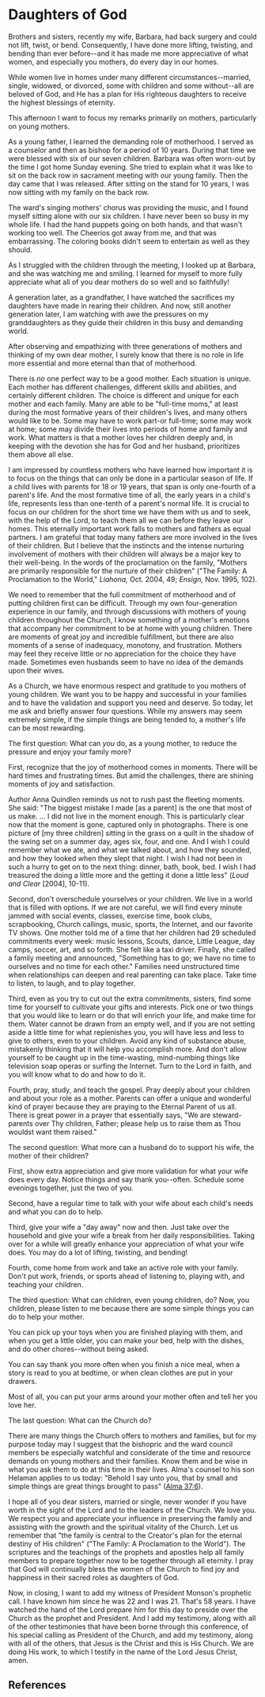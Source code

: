 # Daughters of God

Brothers and sisters, recently my wife, Barbara, had back surgery and could
not lift, twist, or bend. Consequently, I have done more lifting, twisting,
and bending than ever before--and it has made me more appreciative of what
women, and especially you mothers, do every day in our homes.

While women live in homes under many different circumstances--married, single,
widowed, or divorced, some with children and some without--all are beloved of
God, and He has a plan for His righteous daughters to receive the highest
blessings of eternity.

This afternoon I want to focus my remarks primarily on mothers, particularly
on young mothers.

As a young father, I learned the demanding role of motherhood. I served as a
counselor and then as bishop for a period of 10 years. During that time we
were blessed with six of our seven children. Barbara was often worn-out by the
time I got home Sunday evening. She tried to explain what it was like to sit
on the back row in sacrament meeting with our young family. Then the day came
that I was released. After sitting on the stand for 10 years, I was now
sitting with my family on the back row.

The ward's singing mothers' chorus was providing the music, and I found myself
sitting alone with our six children. I have never been so busy in my whole
life. I had the hand puppets going on both hands, and that wasn't working too
well. The Cheerios got away from me, and that was embarrassing. The coloring
books didn't seem to entertain as well as they should.

As I struggled with the children through the meeting, I looked up at Barbara,
and she was watching me and smiling. I learned for myself to more fully
appreciate what all of you dear mothers do so well and so faithfully!

A generation later, as a grandfather, I have watched the sacrifices my
daughters have made in rearing their children. And now, still another
generation later, I am watching with awe the pressures on my granddaughters as
they guide their children in this busy and demanding world.

After observing and empathizing with three generations of mothers and thinking
of my own dear mother, I surely know that there is no role in life more
essential and more eternal than that of motherhood.

There is _no_ one perfect way to be a good mother. Each situation is unique.
Each mother has different challenges, different skills and abilities, and
certainly different children. The choice is different and unique for each
mother and each family. Many are able to be "full-time moms," at least during
the most formative years of their children's lives, and many others would like
to be. Some may have to work part-or full-time; some may work at home; some
may divide their lives into periods of home and family and work. What matters
is that a mother loves her children deeply and, in keeping with the devotion
she has for God and her husband, prioritizes them above all else.

I am impressed by countless mothers who have learned how important it is to
focus on the things that can only be done in a particular season of life. If a
child lives with parents for 18 or 19 years, that span is only one-fourth of a
parent's life. And the most formative time of all, the early years in a
child's life, represents less than one-tenth of a parent's normal life. It is
crucial to focus on our children for the short time we have them with us and
to seek, with the help of the Lord, to teach them all we can before they leave
our homes. This eternally important work falls to mothers and fathers as equal
partners. I am grateful that today many fathers are more involved in the lives
of their children. But I believe that the instincts and the intense nurturing
involvement of mothers with their children will always be a major key to their
well-being. In the words of the proclamation on the family, "Mothers are
primarily responsible for the nurture of their children" ("The Family: A
Proclamation to the World," _Liahona,_ Oct. 2004, 49; _Ensign,_ Nov. 1995,
102).

We need to remember that the full commitment of motherhood and of putting
children first can be difficult. Through my own four-generation experience in
our family, and through discussions with mothers of young children throughout
the Church, I know something of a mother's emotions that accompany her
commitment to be at home with young children. There are moments of great joy
and incredible fulfillment, but there are also moments of a sense of
inadequacy, monotony, and frustration. Mothers may feel they receive little or
no appreciation for the choice they have made. Sometimes even husbands seem to
have no idea of the demands upon their wives.

As a Church, we have enormous respect and gratitude to you mothers of young
children. We want you to be happy and successful in your families and to have
the validation and support you need and deserve. So today, let me ask and
briefly answer four questions. While my answers may seem extremely simple, if
the simple things are being tended to, a mother's life can be most rewarding.

The first question: What can _you_ do, as a young mother, to reduce the
pressure and enjoy your family more?

First, recognize that the joy of motherhood comes in moments. There will be
hard times and frustrating times. But amid the challenges, there are shining
moments of joy and satisfaction.

Author Anna Quindlen reminds us not to rush past the fleeting moments. She
said: "The biggest mistake I made [as a parent] is the one that most of us
make. ... I did not live in the moment enough. This is particularly clear now
that the moment is gone, captured only in photographs. There is one picture of
[my three children] sitting in the grass on a quilt in the shadow of the swing
set on a summer day, ages six, four, and one. And I wish I could remember what
we ate, and what we talked about, and how they sounded, and how they looked
when they slept that night. I wish I had not been in such a hurry to get on to
the next thing: dinner, bath, book, bed. I wish I had treasured the doing a
little more and the getting it done a little less" (_Loud and Clear_ [2004],
10-11).

Second, don't overschedule yourselves or your children. We live in a world
that is filled with options. If we are not careful, we will find every minute
jammed with social events, classes, exercise time, book clubs, scrapbooking,
Church callings, music, sports, the Internet, and our favorite TV shows. One
mother told me of a time that her children had 29 scheduled commitments every
week: music lessons, Scouts, dance, Little League, day camps, soccer, art, and
so forth. She felt like a taxi driver. Finally, she called a family meeting
and announced, "Something has to go; we have no time to ourselves and no time
for each other." Families need unstructured time when relationships can deepen
and real parenting can take place. Take time to listen, to laugh, and to play
together.

Third, even as you try to cut out the extra commitments, sisters, find some
time for yourself to cultivate your gifts and interests. Pick one or two
things that you would like to learn or do that will enrich your life, and make
time for them. Water cannot be drawn from an empty well, and if you are not
setting aside a little time for what replenishes you, you will have less and
less to give to others, even to your children. Avoid any kind of substance
abuse, mistakenly thinking that it will help you accomplish more. And don't
allow yourself to be caught up in the time-wasting, mind-numbing things like
television soap operas or surfing the Internet. Turn to the Lord in faith, and
you will know what to do and how to do it.

Fourth, pray, study, and teach the gospel. Pray deeply about your children and
about your role as a mother. Parents can offer a unique and wonderful kind of
prayer because they are praying to the Eternal Parent of us all. There is
great power in a prayer that essentially says, "We are steward-parents over
Thy children, Father; please help us to raise them as Thou wouldst want them
raised."

The second question: What more can a husband do to support his wife, the
mother of their children?

First, show extra appreciation and give more validation for what your wife
does every day. Notice things and say thank you--often. Schedule some evenings
together, just the two of you.

Second, have a regular time to talk with your wife about each child's needs
and what you can do to help.

Third, give your wife a "day away" now and then. Just take over the household
and give your wife a break from her daily responsibilities. Taking over for a
while will greatly enhance your appreciation of what your wife does. You may
do a lot of lifting, twisting, and bending!

Fourth, come home from work and take an active role with your family. Don't
put work, friends, or sports ahead of listening to, playing with, and teaching
your children.

The third question: What can children, even young children, do? Now, you
children, please listen to me because there are some simple things you can do
to help your mother.

You can pick up your toys when you are finished playing with them, and when
you get a little older, you can make your bed, help with the dishes, and do
other chores--without being asked.

You can say thank you more often when you finish a nice meal, when a story is
read to you at bedtime, or when clean clothes are put in your drawers.

Most of all, you can put your arms around your mother often and tell her you
love her.

The last question: What can the Church do?

There are many things the Church offers to mothers and families, but for my
purpose today may I suggest that the bishopric and the ward council members be
especially watchful and considerate of the time and resource demands on young
mothers and their families. Know them and be wise in what you ask them to do
at this time in their lives. Alma's counsel to his son Helaman applies to us
today: "Behold I say unto you, that by small and simple things are great
things brought to pass" ([Alma 37:6](/scriptures/bofm/alma/37.6?lang=eng#5)).

I hope all of you dear sisters, married or single, never wonder if you have
worth in the sight of the Lord and to the leaders of the Church. We love you.
We respect you and appreciate your influence in preserving the family and
assisting with the growth and the spiritual vitality of the Church. Let us
remember that "the family is central to the Creator's plan for the eternal
destiny of His children" ("The Family: A Proclamation to the World"). The
scriptures and the teachings of the prophets and apostles help all family
members to prepare together now to be together through all eternity. I pray
that God will continually bless the women of the Church to find joy and
happiness in their sacred roles as daughters of God.

Now, in closing, I want to add my witness of President Monson's prophetic
call. I have known him since he was 22 and I was 21. That's 58 years. I have
watched the hand of the Lord prepare him for this day to preside over the
Church as the prophet and President. And I add my testimony, along with all of
the other testimonies that have been borne through this conference, of his
special calling as President of the Church, and add my testimony, along with
all of the others, that Jesus is the Christ and this is His Church. We are
doing His work, to which I testify in the name of the Lord Jesus Christ, amen.

## References

